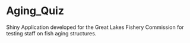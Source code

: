 # Aging_Quiz
 Shiny Application developed for the Great Lakes Fishery Commission for testing staff on fish aging structures.
